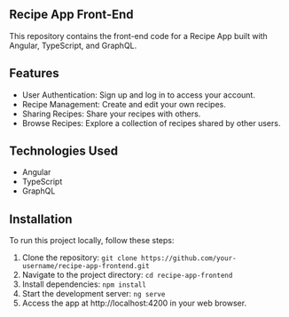 ## Recipe App Front-End
This repository contains the front-end code for a Recipe App built with Angular, TypeScript, and GraphQL.

## Features
* User Authentication: Sign up and log in to access your account.
* Recipe Management: Create and edit your own recipes.
* Sharing Recipes: Share your recipes with others.
* Browse Recipes: Explore a collection of recipes shared by other users.

## Technologies Used
* Angular
* TypeScript
* GraphQL

## Installation
To run this project locally, follow these steps:

1. Clone the repository: `git clone https://github.com/your-username/recipe-app-frontend.git`
2. Navigate to the project directory: `cd recipe-app-frontend`
3. Install dependencies: `npm install`
4. Start the development server: `ng serve`
5. Access the app at http://localhost:4200 in your web browser.
